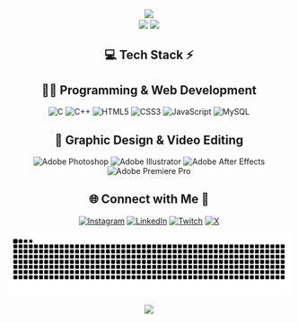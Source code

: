 <!-- Stats -->
<div align="center">
  <img src="https://github-readme-stats.vercel.app/api?username=harshhdhankhar&theme=aura&hide_border=true&include_all_commits=true&count_private=true" width="55%" /> </br>
  <img src="https://github-readme-streak-stats.herokuapp.com/?user=harshhdhankhar&theme=aura&hide_border=true" width="50%" />
  <img src="https://github-readme-stats.vercel.app/api/top-langs/?username=harshhdhankhar&theme=aura&layout=compact&hide_border=true" width="36%" />

 </br>
</div>


<!-- Tech Stack -->
<div align="center">
  
## 💻 Tech Stack ⚡
## 👨‍💻 Programming & Web Development
![C](https://img.shields.io/badge/c-%2300599C.svg?style=for-the-badge&logo=c&logoColor=white)
![C++](https://img.shields.io/badge/c++-%2300599C.svg?style=for-the-badge&logo=c%2B%2B&logoColor=white)
![HTML5](https://img.shields.io/badge/html5-%23E34F26.svg?style=for-the-badge&logo=html5&logoColor=white)
![CSS3](https://img.shields.io/badge/css3-%231572B6.svg?style=for-the-badge&logo=css3&logoColor=white)
![JavaScript](https://img.shields.io/badge/javascript-%23323330.svg?style=for-the-badge&logo=javascript&logoColor=%23F7DF1E)
![MySQL](https://img.shields.io/badge/mysql-4479A1.svg?style=for-the-badge&logo=mysql&logoColor=white)

## 🎨 Graphic Design & Video Editing
![Adobe Photoshop](https://img.shields.io/badge/adobe%20photoshop-%2331A8FF.svg?style=for-the-badge&logo=adobe%20photoshop&logoColor=white)
![Adobe Illustrator](https://img.shields.io/badge/adobe%20illustrator-%23FF9A00.svg?style=for-the-badge&logo=adobe%20illustrator&logoColor=white)
![Adobe After Effects](https://img.shields.io/badge/Adobe%20After%20Effects-9999FF.svg?style=for-the-badge&logo=Adobe%20After%20Effects&logoColor=white)
![Adobe Premiere Pro](https://img.shields.io/badge/Adobe%20Premiere%20Pro-9999FF.svg?style=for-the-badge&logo=Adobe%20Premiere%20Pro&logoColor=white)

</div>



<!-- Social connections -->
<div align="center">

## 🌐 Connect with Me 🍬
[![Instagram](https://img.shields.io/badge/Instagram-%23E4405F.svg?logo=Instagram&logoColor=white)](https://instagram.com/harshhdhankhar) [![LinkedIn](https://img.shields.io/badge/LinkedIn-%230077B5.svg?logo=linkedin&logoColor=white)](https://www.linkedin.com/in/harsh-kumar-4183b3327/) [![Twitch](https://img.shields.io/badge/Twitch-%239146FF.svg?logo=Twitch&logoColor=white)](https://twitch.tv/) [![X](https://img.shields.io/badge/X-black.svg?logo=X&logoColor=white)](https://x.com/) 

</div>



<!-- Snake Animation -->
<div align="center">
    
  ![snake gif](https://github.com/TechnologyHell/TechnologyHell/blob/output/github-snake-dark.svg)
</div>



<!-- Visit Counter -->
<div align="center">
  
  [![](https://visitcount.itsvg.in/api?id=technologyhell&icon=10&color=6)](https://visitcount.itsvg.in)
</div>

